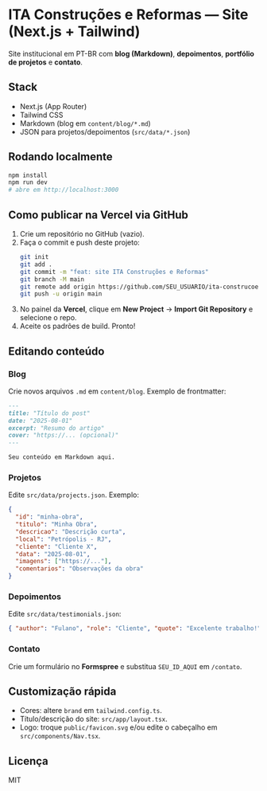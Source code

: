 # ITA Construções e Reformas — Site (Next.js + Tailwind)

Site institucional em PT-BR com **blog (Markdown)**, **depoimentos**, **portfólio de projetos** e **contato**.

## Stack
- Next.js (App Router)
- Tailwind CSS
- Markdown (blog em `content/blog/*.md`)
- JSON para projetos/depoimentos (`src/data/*.json`)

## Rodando localmente
```bash
npm install
npm run dev
# abre em http://localhost:3000
```

## Como publicar na Vercel via GitHub
1. Crie um repositório no GitHub (vazio).
2. Faça o commit e push deste projeto:
   ```bash
   git init
   git add .
   git commit -m "feat: site ITA Construções e Reformas"
   git branch -M main
   git remote add origin https://github.com/SEU_USUARIO/ita-construcoes.git
   git push -u origin main
   ```
3. No painel da **Vercel**, clique em **New Project** → **Import Git Repository** e selecione o repo.
4. Aceite os padrões de build. Pronto!

## Editando conteúdo
### Blog
Crie novos arquivos `.md` em `content/blog`. Exemplo de frontmatter:
```md
---
title: "Título do post"
date: "2025-08-01"
excerpt: "Resumo do artigo"
cover: "https://... (opcional)"
---

Seu conteúdo em Markdown aqui.
```

### Projetos
Edite `src/data/projects.json`. Exemplo:
```json
{
  "id": "minha-obra",
  "titulo": "Minha Obra",
  "descricao": "Descrição curta",
  "local": "Petrópolis - RJ",
  "cliente": "Cliente X",
  "data": "2025-08-01",
  "imagens": ["https://..."],
  "comentarios": "Observações da obra"
}
```

### Depoimentos
Edite `src/data/testimonials.json`:
```json
{ "author": "Fulano", "role": "Cliente", "quote": "Excelente trabalho!" }
```

### Contato
Crie um formulário no **Formspree** e substitua `SEU_ID_AQUI` em `/contato`.

## Customização rápida
- Cores: altere `brand` em `tailwind.config.ts`.
- Título/descrição do site: `src/app/layout.tsx`.
- Logo: troque `public/favicon.svg` e/ou edite o cabeçalho em `src/components/Nav.tsx`.

## Licença
MIT

